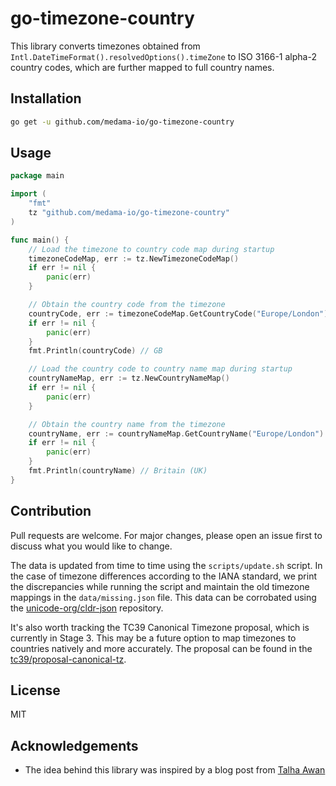 # go-timezone-country

This library converts timezones obtained from `Intl.DateTimeFormat().resolvedOptions().timeZone` to ISO 3166-1 alpha-2 country codes, which are further mapped to full country names.

## Installation

```bash
go get -u github.com/medama-io/go-timezone-country
```

## Usage

```go
package main

import (
    "fmt"
    tz "github.com/medama-io/go-timezone-country"
)

func main() {
    // Load the timezone to country code map during startup
    timezoneCodeMap, err := tz.NewTimezoneCodeMap()
    if err != nil {
        panic(err)
    }

    // Obtain the country code from the timezone
    countryCode, err := timezoneCodeMap.GetCountryCode("Europe/London")
    if err != nil {
        panic(err)
    }
    fmt.Println(countryCode) // GB

    // Load the country code to country name map during startup
    countryNameMap, err := tz.NewCountryNameMap()
    if err != nil {
        panic(err)
    }

    // Obtain the country name from the timezone
    countryName, err := countryNameMap.GetCountryName("Europe/London")
    if err != nil {
        panic(err)
    }
    fmt.Println(countryName) // Britain (UK)
}
```

## Contribution

Pull requests are welcome. For major changes, please open an issue first to discuss what you would like to change.

The data is updated from time to time using the `scripts/update.sh` script. In the case of timezone differences according to the IANA standard, we print the discrepancies while running the script and maintain the old timezone mappings in the `data/missing.json` file. This data can be corrobated using the [unicode-org/cldr-json](https://github.com/unicode-org/cldr-json/blob/main/cldr-json/cldr-bcp47/bcp47/timezone.json) repository.

It's also worth tracking the TC39 Canonical Timezone proposal, which is currently in Stage 3. This may be a future option to map timezones to countries natively and more accurately. The proposal can be found in the [tc39/proposal-canonical-tz](https://github.com/tc39/proposal-canonical-tz).

## License

MIT

## Acknowledgements

- The idea behind this library was inspired by a blog post from [Talha Awan](https://www.techighness.com/post/get-user-country-and-region-on-browser-with-javascript-only/)